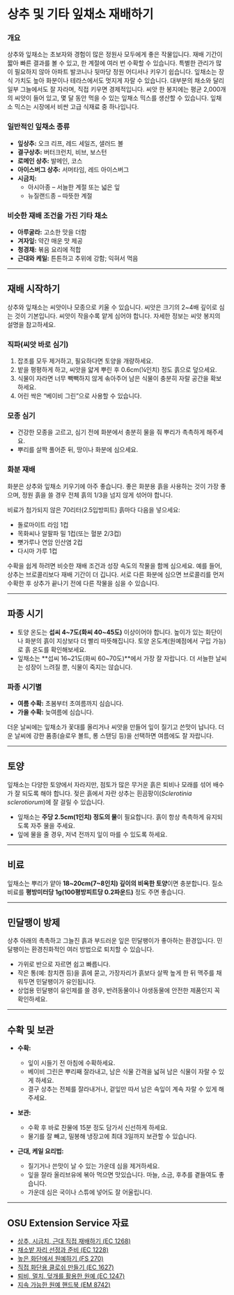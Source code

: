# 상추 및 기타 잎채소 재배하기

### 개요

상추와 잎채소는 초보자와 경험이 많은 정원사 모두에게 좋은 작물입니다. 재배 기간이 짧아 빠른 결과를 볼 수 있고, 한 계절에 여러 번 수확할 수 있습니다. 특별한 관리가 많이 필요하지 않아 아파트 발코니나 뒷마당 정원 어디서나 키우기 쉽습니다. 잎채소는 장식 가치도 높아 화분이나 테라스에서도 멋지게 자랄 수 있습니다. 대부분의 채소와 달리 일부 그늘에서도 잘 자라며, 직접 키우면 경제적입니다. 씨앗 한 봉지에는 평균 2,000개의 씨앗이 들어 있고, 몇 달 동안 먹을 수 있는 잎채소 믹스를 생산할 수 있습니다. 잎채소 믹스는 시장에서 비싼 고급 식재료 중 하나입니다.

### 일반적인 잎채소 종류

- **잎상추:** 오크 리프, 레드 세일즈, 샐러드 볼
- **결구상추:** 버터크런치, 비브, 보스턴
- **로메인 상추:** 발메인, 코스
- **아이스버그 상추:** 서머타임, 레드 아이스버그
- **시금치:**
  - 아시아종 – 서늘한 계절 또는 넓은 잎
  - 뉴질랜드종 – 따뜻한 계절

### 비슷한 재배 조건을 가진 기타 채소

- **아루굴라:** 고소한 맛을 더함
- **겨자잎:** 약간 매운 맛 제공
- **청경채:** 볶음 요리에 적합
- **근대와 케일:** 튼튼하고 추위에 강함; 익혀서 먹음

---

## 재배 시작하기

상추와 잎채소는 씨앗이나 모종으로 키울 수 있습니다. 씨앗은 크기의 2~4배 깊이로 심는 것이 기본입니다. 씨앗이 작을수록 얕게 심어야 합니다. 자세한 정보는 씨앗 봉지의 설명을 참고하세요.

### 직파(씨앗 바로 심기)

1. 잡초를 모두 제거하고, 필요하다면 토양을 개량하세요.
2. 밭을 평평하게 하고, 씨앗을 얇게 뿌린 후 0.6cm(¼인치) 정도 흙으로 덮으세요.
3. 식물이 자라면 너무 빽빽하지 않게 솎아주어 남은 식물이 충분히 자랄 공간을 확보하세요.
4. 어린 싹은 “베이비 그린”으로 사용할 수 있습니다.

### 모종 심기

- 건강한 모종을 고르고, 심기 전에 화분에서 충분히 물을 줘 뿌리가 촉촉하게 해주세요.
- 뿌리를 살짝 풀어준 뒤, 땅이나 화분에 심으세요.

### 화분 재배

화분은 상추와 잎채소 키우기에 아주 좋습니다. 좋은 화분용 흙을 사용하는 것이 가장 좋으며, 정원 흙을 쓸 경우 전체 흙의 1/3을 넘지 않게 섞어야 합니다.

비료가 첨가되지 않은 70리터(2.5입방피트) 흙마다 다음을 넣으세요:

- 돌로마이트 라임 1컵
- 목화씨나 알팔파 밀 1컵(또는 혈분 2/3컵)
- 뼛가루나 연암 인산염 2컵
- 다시마 가루 1컵

수확을 쉽게 하려면 비슷한 재배 조건과 성장 속도의 작물을 함께 심으세요. 예를 들어, 상추는 브로콜리보다 재배 기간이 더 깁니다. 서로 다른 화분에 심으면 브로콜리를 먼저 수확한 후 상추가 끝나기 전에 다른 작물을 심을 수 있습니다.

---

## 파종 시기

- 토양 온도는 **섭씨 4~7도(화씨 40~45도)** 이상이어야 합니다. 높이가 있는 화단이나 화분의 흙이 지상보다 더 빨리 따뜻해집니다. 토양 온도계(원예점에서 구입 가능)로 흙 온도를 확인해보세요.
- 잎채소는 **섭씨 16~21도(화씨 60~70도)**에서 가장 잘 자랍니다. 더 서늘한 날씨는 성장이 느려질 뿐, 식물이 죽지는 않습니다.

### 파종 시기별

- **여름 수확:** 초봄부터 초여름까지 심습니다.
- **가을 수확:** 늦여름에 심습니다.

더운 날씨에는 잎채소가 꽃대를 올리거나 씨앗을 만들어 잎이 질기고 쓴맛이 납니다. 더운 날씨에 강한 품종(슬로우 볼트, 롱 스탠딩 등)을 선택하면 여름에도 잘 자랍니다.

---

## 토양

잎채소는 다양한 토양에서 자라지만, 점토가 많은 무거운 흙은 퇴비나 모래를 섞어 배수가 잘 되도록 해야 합니다. 젖은 흙에서 자란 상추는 흰곰팡이(*Sclerotinia sclerotiorum*)에 잘 걸릴 수 있습니다.

- 잎채소는 **주당 2.5cm(1인치) 정도의 물**이 필요합니다. 흙이 항상 촉촉하게 유지되도록 자주 물을 주세요.
- 잎에 물을 줄 경우, 저녁 전까지 잎이 마를 수 있도록 하세요.

---

## 비료

잎채소는 뿌리가 얕아 **18~20cm(7~8인치) 깊이의 비옥한 토양**이면 충분합니다. 질소 비료를 **평방미터당 1g(100평방피트당 0.2파운드)** 정도 주면 좋습니다.

---

## 민달팽이 방제

상추 아래의 촉촉하고 그늘진 흙과 부드러운 잎은 민달팽이가 좋아하는 환경입니다. 민달팽이는 환경친화적인 여러 방법으로 퇴치할 수 있습니다.

- 가위로 반으로 자르면 쉽고 빠릅니다.
- 작은 통(예: 참치캔 등)을 흙에 묻고, 가장자리가 흙보다 살짝 높게 한 뒤 맥주를 채워두면 민달팽이가 유인됩니다.
- 상업용 민달팽이 유인제를 쓸 경우, 반려동물이나 야생동물에 안전한 제품인지 꼭 확인하세요.

---

## 수확 및 보관

- **수확:**
  - 잎이 시들기 전 아침에 수확하세요.
  - 베이비 그린은 뿌리째 잘라내고, 남은 식물 간격을 넓혀 남은 식물이 자랄 수 있게 하세요.
  - 결구 상추는 전체를 잘라내거나, 겉잎만 따서 남은 속잎이 계속 자랄 수 있게 해주세요.

- **보관:**
  - 수확 후 바로 찬물에 15분 정도 담가서 신선하게 하세요.
  - 물기를 잘 빼고, 밀봉해 냉장고에 최대 3일까지 보관할 수 있습니다.

- **근대, 케일 요리법:**
  - 질기거나 쓴맛이 날 수 있는 가운데 심을 제거하세요.
  - 잎을 잘라 올리브유에 볶아 먹으면 맛있습니다. 마늘, 소금, 후추를 곁들여도 좋습니다.
  - 가운데 심은 국이나 스튜에 넣어도 잘 어울립니다.

---

## OSU Extension Service 자료

- [상추, 시금치, 근대 직접 재배하기 (EC 1268)](https://catalog.extension.oregonstate.edu/)
- [채소밭 자리 선정과 준비 (EC 1228)](https://catalog.extension.oregonstate.edu/)
- [높은 화단에서 원예하기 (FS 270)](https://catalog.extension.oregonstate.edu/)
- [직접 화단용 클로쉬 만들기 (EC 1627)](https://catalog.extension.oregonstate.edu/)
- [퇴비, 멀치, 덮개를 활용한 원예 (EC 1247)](https://catalog.extension.oregonstate.edu/)
- [지속 가능한 원예 핸드북 (EM 8742)](https://catalog.extension.oregonstate.edu/)
